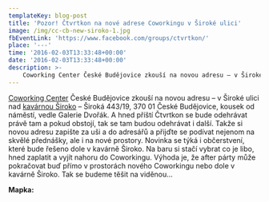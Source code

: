 ```yaml
---
templateKey: blog-post
title: 'Pozor! Čtvrtkon na nové adrese Coworkingu v Široké ulici'
image: /img/cc-cb-new-siroko-1.jpg
fbEventLink: 'https://www.facebook.com/groups/ctvrtkon/'
place: '---'
time: '2016-02-03T13:33:48+00:00'
date: '2016-02-03T13:33:48+00:00'
description: >-
    Coworking Center České Budějovice zkouší na novou adresu – v Široké ulici nad kavárnou Široko &#8211; Široká 443/19, 370 01 České Budějovice, kousek od náměstí, vedle Galerie Dvořák....
---
```

[Coworking Center](http://www.coworkingcb.cz "Coworking Center") České Budějovice zkouší na novou adresu – v Široké ulici nad [kavárnou Široko](http://www.siroko.eu/ "Kavárna Široko") – Široká 443/19, 370 01 České Budějovice, kousek od náměstí, vedle Galerie Dvořák. A hned příští Čtvrtkon se bude odehrávat právě tam a pokud obstojí, tak se tam budou odehrávat i další. Takže si novou adresu zapište za uši a do adresářů a přijďte se podívat nejenom na skvělé přednášky, ale i na nové prostory. Novinka se týká i občerstvení, které bude řešeno dole v kavárně Široko. Na baru si stačí vybrat co je libo, hned zaplatit a vyjít nahoru do Coworkingu. Výhoda je, že after párty může pokračovat buď přímo v prostorách nového Coworkingu nebo dole v kavárně Široko. Tak se budeme těšit na viděnou…

**Mapka:**